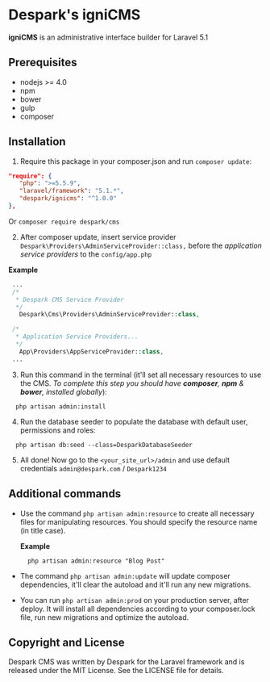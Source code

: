 # Despark's igniCMS

**igniCMS** is an administrative interface builder for Laravel 5.1

## Prerequisites

 - nodejs >= 4.0
 - npm
 - bower
 - gulp
 - composer

## Installation

1. Require this package in your composer.json and run `composer update`:

  ```json
  "require": {
     "php": ">=5.5.9",
     "laravel/framework": "5.1.*",
     "despark/ignicms": "^1.0.0"
  },
  ```

  Or `composer require despark/cms`

2. After composer update, insert service provider `Despark\Providers\AdminServiceProvider::class,` before the _application service providers_ to the `config/app.php`

  **Example**

  ```php
   ...
   /*
    * Despark CMS Service Provider
    */
     Despark\Cms\Providers\AdminServiceProvider::class,

   /*
    * Application Service Providers...
    */
     App\Providers\AppServiceProvider::class,
   ...
  ```

3. Run this command in the terminal (it'll set all necessary resources to use the CMS. _To complete this step you should have **composer**, **npm** & **bower**, installed globally_):

  ```
    php artisan admin:install
  ```

4. Run the database seeder to populate the database with default user, permissions and roles:

  ```
    php artisan db:seed --class=DesparkDatabaseSeeder
  ```

5. All done! Now go to the `<your_site_url>/admin` and use default credentials `admin@despark.com` / `Despark1234`

## Additional commands

- Use the command `php artisan admin:resource` to create all necessary files for manipulating resources. You should specify the resource name (in title case).

  **Example**

  ```
    php artisan admin:resource "Blog Post"
  ```

- The command `php artisan admin:update` will update composer dependencies, it'll clear the autoload and it'll run any new migrations.

- You can run `php artisan admin:prod` on your production server, after deploy. It will install all dependencies according to your composer.lock file, run new migrations and optimize the autoload.

## Copyright and License

Despark CMS was written by Despark for the Laravel framework and is released under the MIT License. See the LICENSE file for details.
